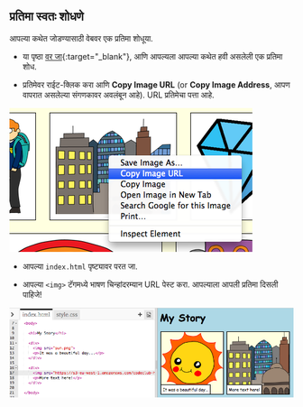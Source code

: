 ## प्रतिमा स्वतः शोधणे

आपल्या कथेत जोडण्यासाठी वेबवर एक प्रतिमा शोधूया.

+ या पृष्ठा [वर जा](http://jumpto.cc/html-images){:target="_blank"}, आणि आपल्यला आपल्या कथेत हवी असलेली एक प्रतिमा शोध.

+ प्रतिमेवर राईट-क्लिक करा आणि **Copy Image URL** (or **Copy Image Address**, आपण वापरात असलेल्या संगणकावर अवलंबून आहे). URL प्रतिमेचा पत्ता आहे.

![screenshot](images/story-url.png)

+ आपल्या `index.html` पृष्ट्यावर परत जा.

+ आपल्या `<img>` टॅगमध्ये भाषण चिन्हांदरम्यान URL पेस्ट करा. आपल्याला आपली प्रतिमा दिसली पाहिजे!

![screenshot](images/story-image.png)